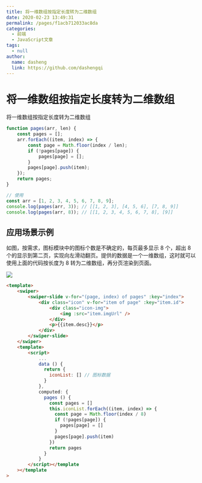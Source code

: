 ```yaml
---
title: 将一维数组按指定长度转为二维数组
date: 2020-02-23 13:49:31
permalink: /pages/f1acb712033ac8da
categories:
  - 前端
  - JavaScript文章
tags:
  - null
author:
  name: dasheng
  link: https://github.com/dashengqi
---
```


# 将一维数组按指定长度转为二维数组

将一维数组按指定长度转为二维数组

```js
function pages(arr, len) {
	const pages = [];
	arr.forEach((item, index) => {
		const page = Math.floor(index / len);
		if (!pages[page]) {
			pages[page] = [];
		}
		pages[page].push(item);
	});
	return pages;
}

// 使用
const arr = [1, 2, 3, 4, 5, 6, 7, 8, 9];
console.log(pages(arr, 3)); // [[1, 2, 3], [4, 5, 6], [7, 8, 9]]
console.log(pages(arr, 8)); // [[1, 2, 3, 4, 5, 6, 7, 8], [9]]
```

## 应用场景示例

如图，按需求，图标模块中的图标个数是不确定的，每页最多显示 8 个，超出 8 个的显示到第二页，实现向左滑动翻页。提供的数据是一个一维数组，这时就可以使用上面的代码按长度为 8 转为二维数组，再分页渲染到页面。

![](https://cdn.jsdelivr.net/gh/xugaoyi/image_store/blog/20200223142410.jpg)

```html
<template>
	<swiper>
		<swiper-slide v-for="(page, index) of pages" :key="index">
			<div class="icon" v-for="item of page" :key="item.id">
				<div class="icon-img">
					<img :src="item.imgUrl" />
				</div>
				<p>{{item.desc}}</p>
			</div>
		</swiper-slide>
	</swiper>
	<template>
		<script>
			...
			data () {
			  return {
			    iconList: [] // 图标数据
			  }
			},
			computed: {
			  pages () {
			    const pages = []
			    this.iconList.forEach((item, index) => {
			      const page = Math.floor(index / 8)
			      if (!pages[page]) {
			        pages[page] = []
			      }
			      pages[page].push(item)
			    })
			    return pages
			  }
			}
		</script></template
	></template
>
```
